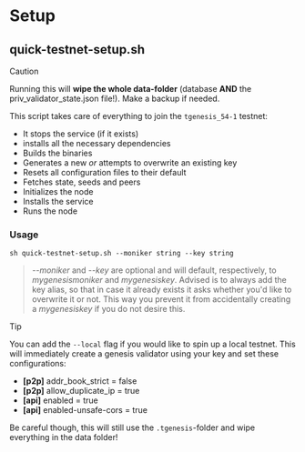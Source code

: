 # Setup

## quick-testnet-setup.sh

> [!CAUTION]
> Running this will **wipe the whole data-folder** (database **AND** the priv_validator_state.json file!). Make a backup if needed.

This script takes care of everything to join the `tgenesis_54-1` testnet:

- It stops the service (if it exists)
- installs all the necessary dependencies
- Builds the binaries
- Generates a new _or_ attempts to overwrite an existing key
- Resets all configuration files to their default
- Fetches state, seeds and peers
- Initializes the node
- Installs the service
- Runs the node

### Usage

```
sh quick-testnet-setup.sh --moniker string --key string
```

> _--moniker_ and _--key_ are optional and will default, respectively, to _mygenesismoniker_ and _mygenesiskey_. Advised is to always add the key alias, so that in case it already exists it asks whether you'd like to overwrite it or not. This way you prevent it from accidentally creating a _mygenesiskey_ if you do not desire this.

> [!TIP]
> You can add the `--local` flag if you would like to spin up a local testnet. This will immediately create a genesis validator using your key and set these configurations:
>
> - **[p2p]** addr_book_strict = false
> - **[p2p]** allow_duplicate_ip = true
> - **[api]** enabled = true
> - **[api]** enabled-unsafe-cors = true
>
> Be careful though, this will still use the `.tgenesis`-folder and wipe everything in the data folder!
